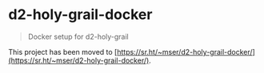 # d2-holy-grail-docker

> Docker setup for d2-holy-grail

This project has been moved to
[https://sr.ht/~mser/d2-holy-grail-docker/](https://sr.ht/~mser/d2-holy-grail-docker/).
